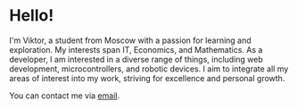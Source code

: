 # Hello!

I'm Viktor, a student from Moscow with a passion for learning and exploration. My interests span IT, Economics, and Mathematics. As a developer, I am interested in a diverse range of things, including web development, microcontrollers, and robotic devices. I aim to integrate all my areas of interest into my work, striving for excellence and personal growth.

You can contact me via [email](mailto:tech@arbuz.icu).
